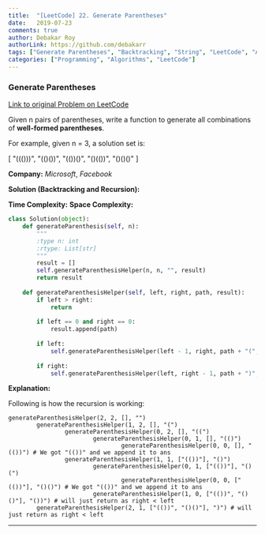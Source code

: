 ```yaml
---
title:  "[LeetCode] 22. Generate Parentheses"
date:   2019-07-23
comments: true
author: Debakar Roy
authorLink: https://github.com/debakarr
tags: ["Generate Parentheses", "Backtracking", "String", "LeetCode", "Algorithm"]
categories: ["Programming", "Algorithms", "LeetCode"]
---
```


### Generate Parentheses
 
[Link to original Problem on LeetCode](https://leetcode.com/problems/generate-parentheses/)

Given n pairs of parentheses, write a function to generate all combinations of **well-formed parentheses**.

For example, given n = 3, a solution set is:

[
  "((()))",
  "(()())",
  "(())()",
  "()(())",
  "()()()"
]

**Company:**
*Microsoft*, *Facebook*


**Solution (Backtracking and Recursion):**

**Time Complexity:**
**Space Complexity:**

```python
class Solution(object):
    def generateParenthesis(self, n):
        """
        :type n: int
        :rtype: List[str]
        """
        result = []
        self.generateParenthesisHelper(n, n, "", result)
        return result
    
    def generateParenthesisHelper(self, left, right, path, result):
        if left > right:
            return
        
        if left == 0 and right == 0:
            result.append(path)
            
        if left:
            self.generateParenthesisHelper(left - 1, right, path + "(", result)
            
        if right:
            self.generateParenthesisHelper(left, right - 1, path + ")", result)
```

**Explanation:**

Following is how the recursion is working:

```
generateParenthesisHelper(2, 2, [], "")
        generateParenthesisHelper(1, 2, [], "(")
                generateParenthesisHelper(0, 2, [], "((")
                        generateParenthesisHelper(0, 1, [], "(()")
                                generateParenthesisHelper(0, 0, [], "(())") # We got "(())" and we append it to ans
                generateParenthesisHelper(1, 1, ["(())"], "()")
                        generateParenthesisHelper(0, 1, ["(())"], "()(")
                                generateParenthesisHelper(0, 0, ["(())"], "()()") # We got "(())" and we append it to ans
                        generateParenthesisHelper(1, 0, ["(())", "()()"], "())") # will just return as right < left
        generateParenthesisHelper(2, 1, ["(())", "()()"], ")") # will just return as right < left
```


<hr><br />
